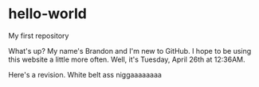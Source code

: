 # hello-world
My first repository

What's up? My name's Brandon and I'm new to GitHub. I hope to be using this website a little more often. 
Well, it's Tuesday, April 26th at 12:36AM. 

Here's a revision. 
White belt ass niggaaaaaaaa
